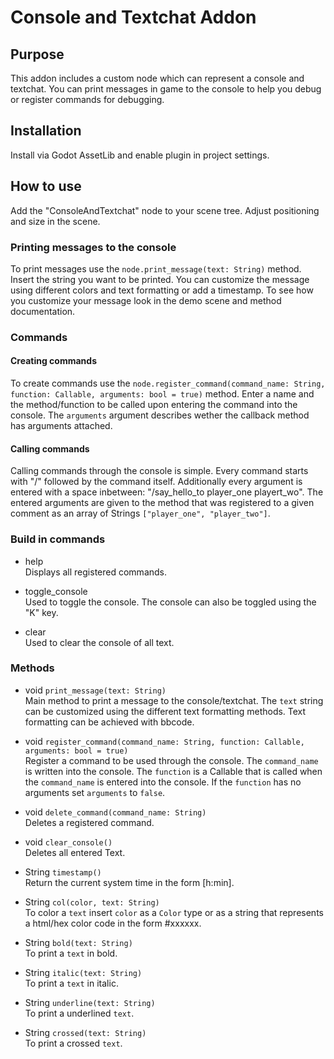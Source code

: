 # Console and Textchat Addon
 
## Purpose

This addon includes a custom node which can represent a console and textchat. 
You can print messages in game to the console to help you debug or register commands for debugging.

## Installation

Install via Godot AssetLib and enable plugin in project settings.

## How to use

Add the "ConsoleAndTextchat" node to your scene tree. Adjust positioning and size in the scene.

### Printing messages to the console 

To print messages use the `node.print_message(text: String)` method. Insert the string you want to be printed.
You can customize the message using different colors and text formatting or add a timestamp. To see how you 
customize your message look in the demo scene and method documentation.

### Commands

#### Creating commands

To create commands use the `node.register_command(command_name: String, function: Callable, arguments: bool = true)` method.
Enter a name and the method/function to be called upon entering the command into the console. The `arguments` argument describes
wether the callback method has arguments attached. 

#### Calling commands

Calling commands through the console is simple. Every command starts with "/" followed by the command itself. 
Additionally every argument is entered with a space inbetween: "/say_hello_to player_one playert_wo".
The entered arguments are given to the method that was registered to a given comment as an array of Strings `["player_one", "player_two"]`.

### Build in commands

* help\
	Displays all registered commands.

* toggle_console\
	Used to toggle the console. The console can also be toggled using the "K" key.

* clear\
	Used to clear the console of all text.

### Methods

* void		`print_message(text: String)`\
	Main method to print a message to the console/textchat. The `text` string can be customized using the different text formatting methods.
	Text formatting can be achieved with bbcode.
	
* void		`register_command(command_name: String, function: Callable, arguments: bool = true)`\
	Register a command to be used through the console. The `command_name` is written into the console.
	The `function` is a Callable that is called when the `command_name` is entered into the console.
	If the `function` has no arguments set `arguments` to `false`.

* void		`delete_command(command_name: String)`\
	Deletes a registered command.

* void		`clear_console()`\
	Deletes all entered Text.

* String	`timestamp()`\
	Return the current system time in the form [h:min].

* String	`col(color, text: String)`\
	To color a `text` insert `color` as a `Color` type or as a string that represents a html/hex color code in the form #xxxxxx.

* String	`bold(text: String)`\
	To print a `text` in bold.

* String	`italic(text: String)`\
	To print a `text` in italic.

* String	`underline(text: String)`\
	To print a underlined `text`.

* String	`crossed(text: String)`\
	To print a crossed `text`. 
